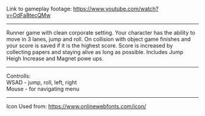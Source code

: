 Link to gameplay footage:
https://www.youtube.com/watch?v=OdFa8tecQMw
<br>

---------------------------------

Runner game with clean corporate setting. Your character has the ability to move in 3 lanes, jump and roll. On collision with object game finishes and your score is saved if it is the highest score. Score is increased by collecting papers and staying alive as long as possible. Includes Jump Heigh Increase and Magnet powe ups.

---------------------------------

Controlls: <br>
WSAD - jump, roll, left, right <br>
Mouse - for navigating menu

--------------------------------

Icon Used from: https://www.onlinewebfonts.com/icon/
